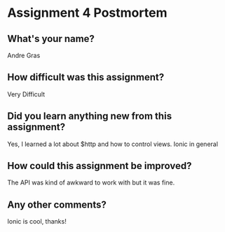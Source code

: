 # Assignment 4 Postmortem

## What's your name?

Andre Gras


## How difficult was this assignment?

Very Difficult

## Did you learn anything new from this assignment?

Yes, I learned a lot about $http and how to control views. Ionic in general

## How could this assignment be improved?

The API was kind of awkward to work with but it was fine.

## Any other comments?

Ionic is cool, thanks!
